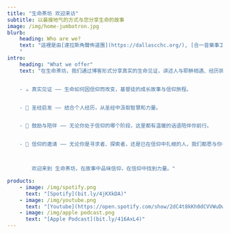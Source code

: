 ```yaml
---
title: "生命茶坊 欢迎来访"
subtitle: 以最接地气的方式与您分享生命的故事
image: /img/home-jumbotron.jpg
blurb:
    heading: Who are we?
    text: "這裡是由[達拉斯角聲佈道團](https://dallascchc.org/), [合一音樂事工](https://inonemusic.org/?fbclid=IwY2xjawIMNjBleHRuA2FlbQIxMAABHYYmnuFy9FT3pC4mH_3AW7encNfL3OFhg5DSwscDn-vnoBqvUDKUiBOEMQ_aem_YT6GT2V6BJhAAhC3KEmIwA)以及 [三一華人教會](https://www.31cc.org/)共同打造的輕鬆小站。我們邀請來自四面八方的朋友，分享他們真實的人生故事，有笑有淚也有亮光。陪你走過生命中的高山低谷。透過輕鬆的訪談，我們希望帶給你一份溫暖與力量。無論是老朋友還是新夥伴，生命茶坊都歡迎你走過,經過千萬不要錯過, 進來坐坐。
    "
intro:
    heading: "What we offer"
    text: "在生命茶坊，我们通过博客形式分享真实的生命见证，讲述人与耶稣相遇、经历挑战、领受恩典的故事，让信仰变得鲜活可感。在这里，你会找到：


    - ☕ 真实见证 —— 生命如何因信仰而改变，基督徒的成长故事与信仰旅程。


    - 📖 圣经启发 —— 结合个人经历，从圣经中汲取智慧和力量。


    - 💬 鼓励与陪伴 —— 无论你处于信仰的哪个阶段，这里都有温暖的话语陪伴你前行。


    - 🙏 信仰的邀请 —— 无论你是寻求者、探索者，还是已在信仰中扎根的人，我们都愿与你一同思考，发现信仰的美好。



        欢迎来到 生命茶坊，在故事中品味信仰，在信仰中找到力量。"

products:
    - image: /img/spotify.png
      text: "[Spotify](bit.ly/4jKXkDA)"
    - image: /img/youtube.png
      text: "[Youtube](https://open.spotify.com/show/2dC4t8kKh0dCVVWuDw3omS?si=8adbde17654243ae)"
    - image: /img/apple podcast.png
      text: "[Apple Podcast](bit.ly/416AxL4)"
---
```


